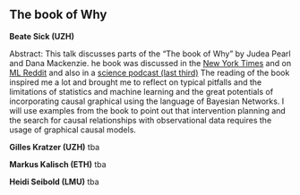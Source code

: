 
## The book of Why 
**Beate Sick (UZH)**

Abstract:
This talk discusses parts of the “The book of Why” by Judea Pearl and Dana Mackenzie. 
he book was discussed in the [New York Times](https://www.nytimes.com/2018/06/01/business/dealbook/review-the-book-of-why-examines-the-science-of-cause-and-effect.html) 
and on [ML Reddit](http://www.inference.vc/untitled/) and also in a 
[science podcast (last third)](http://www.sciencemag.org/podcast/science-and-nature-get-their-social-science-studies-replicated-or-not-mechanisms-behind)
The reading of the book inspired me a lot and brought me to reflect on typical pitfalls and the limitations of statistics 
and machine learning and the great potentials of incorporating causal graphical using the language of Bayesian Networks. 
I will use examples from the book to point out that intervention planning and the search for causal relationships with observational data
requires the usage of graphical causal models.

**Gilles Kratzer (UZH)**
tba

**Markus Kalisch (ETH)**
tba

**Heidi Seibold (LMU)**
tba
